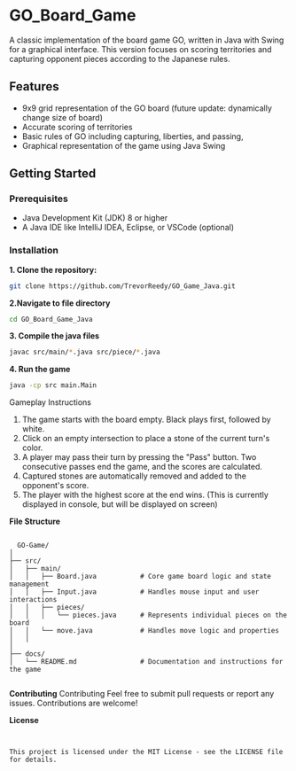 # GO_Board_Game

A classic implementation of the board game GO, written in Java with Swing for a graphical interface. This version focuses on scoring territories and capturing opponent pieces according to the Japanese rules.

## **Features**

- 9x9 grid representation of the GO board (future update: dynamically change size of board)
- Accurate scoring of territories
- Basic rules of GO including capturing, liberties, and passing, 
- Graphical representation of the game using Java Swing

## **Getting Started**

### **Prerequisites**
- Java Development Kit (JDK) 8 or higher
- A Java IDE like IntelliJ IDEA, Eclipse, or VSCode (optional)

### **Installation**

**1. Clone the repository:**
```bash
git clone https://github.com/TrevorReedy/GO_Game_Java.git
```
**2.Navigate to file directory**
```bash
cd GO_Board_Game_Java
```
**3. Compile the java files**
```bash
javac src/main/*.java src/piece/*.java
```

**4. Run the game**
```bash
java -cp src main.Main
```

Gameplay Instructions
1) The game starts with the board empty. Black plays first, followed by white.
2) Click on an empty intersection to place a stone of the current turn's color.
3) A player may pass their turn by pressing the "Pass" button. Two consecutive passes end the game, and the scores are calculated.
4) Captured stones are automatically removed and added to the opponent's score.
5) The player with the highest score at the end wins. (This is currently displayed in console, but will be displayed on screen)


**File Structure**
<pre><code>
  GO-Game/
│
├── src/
│   ├── main/
│   │   ├── Board.java           # Core game board logic and state management
│   │   ├── Input.java           # Handles mouse input and user interactions
│   │   ├── pieces/
│   │   │   └── pieces.java      # Represents individual pieces on the board
│   │   └── move.java            # Handles move logic and properties
│   │
│
├── docs/
│   └── README.md                # Documentation and instructions for the game

</code></pre>


**Contributing**
Contributing
Feel free to submit pull requests or report any issues. Contributions are welcome!

**License**
<pre><code>

This project is licensed under the MIT License - see the LICENSE file for details.</code></pre><code/>


